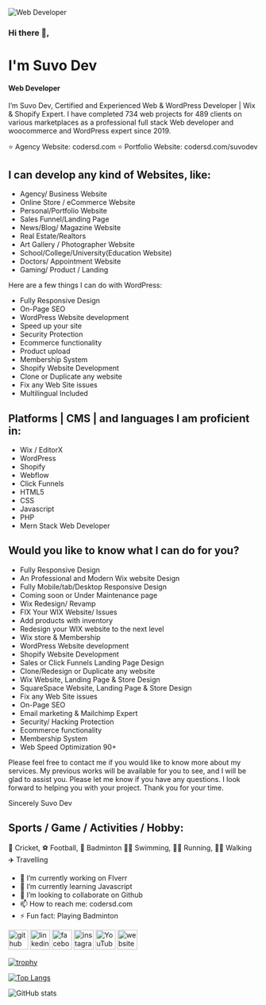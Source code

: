 ![Web Developer](https://media.licdn.com/dms/image/v2/D5616AQFthGcAGBeXGg/profile-displaybackgroundimage-shrink_200_800/profile-displaybackgroundimage-shrink_200_800/0/1725697254875?e=2147483647&v=beta&t=C1evipwZi5DLk5GqxXsAAq92E3jmeIdH9gF6xYlioDA)

### Hi there 👋, 
# I'm Suvo Dev
#### Web Developer



I’m Suvo Dev, Certified and Experienced Web & WordPress Developer | Wix & Shopify Expert. I have completed 734 web projects for 489 clients on various marketplaces as a professional full stack Web developer and woocommerce and WordPress expert since 2019.


⭐ Agency Website: codersd.com
⭐ Portfolio Website: codersd.com/suvodev

I can develop any kind of Websites, like:
----------------------------------------------
 - Agency/ Business Website
 - Online Store / eCommerce Website
 - Personal/Portfolio Website
 - Sales Funnel/Landing Page
 - News/Blog/ Magazine Website
 - Real Estate/Realtors
 - Art Gallery / Photographer Website
 - School/College/University(Education Website)
 - Doctors/ Appointment Website
 - Gaming/ Product / Landing



Here are a few things I can do with WordPress:

 - Fully Responsive Design
 - On-Page SEO
 - WordPress Website development
 - Speed up your site
 - Security Protection
 - Ecommerce functionality
 - Product upload
 -  Membership System
 - Shopify Website Development
 - Clone or Duplicate any website
 - Fix any Web Site issues
 - Multilingual Included


Platforms | CMS | and languages I am proficient in:
---------------------------------------------------
 - Wix / EditorX
 - WordPress
 - Shopify
 - Webflow
 - Click Funnels
 - HTML5
 - CSS
 - Javascript
 - PHP
 - Mern Stack Web Developer


Would you like to know what I can do for you?
------------------------------------------------------

 - Fully Responsive Design
 - An Professional and Modern Wix website Design
 - Fully Mobile/tab/Desktop Responsive Design
 - Coming soon or Under Maintenance page
 - Wix Redesign/ Revamp
 - FIX Your WIX Website/ Issues
 - Add products with inventory
 - Redesign your WIX website to the next level
 - Wix store & Membership
 - WordPress Website development
 - Shopify Website Development
 - Sales or Click Funnels Landing Page Design
 - Clone/Redesign or Duplicate any website
 - Wix Website, Landing Page & Store Design
 - SquareSpace Website, Landing Page & Store Design
 - Fix any Web Site issues
 - On-Page SEO
 - Email marketing & Mailchimp Expert
 - Security/ Hacking Protection
 - Ecommerce functionality
 - Membership System
 - Web Speed Optimization 90+


Please feel free to contact me if you would like to know more about my services. My previous works will be available for you to see, and I will be glad to assist you.
Please let me know if you have any questions. I look forward to helping you with your project. Thank you for your time.

Sincerely
Suvo Dev

## Sports / Game / Activities / Hobby:

 🏏 Cricket, ⚽ Football, 🏸 Badminton
🏊‍♂️ Swimming, 🏃‍♂️ Running, 🚶‍♂️ Walking
✈️ Travelling



- 🔭 I’m currently working on FIverr 
- 🌱 I’m currently learning Javascript 
- 👯 I’m looking to collaborate on Github 
- 📫 How to reach me: codersd.com 
- ⚡ Fun fact: Playing Badminton 


[<img src='https://cdn.jsdelivr.net/npm/simple-icons@3.0.1/icons/github.svg' alt='github' height='40'>](https://github.com/devsuvo)  [<img src='https://cdn.jsdelivr.net/npm/simple-icons@3.0.1/icons/linkedin.svg' alt='linkedin' height='40'>](https://www.linkedin.com/in/suvodev/)  [<img src='https://cdn.jsdelivr.net/npm/simple-icons@3.0.1/icons/facebook.svg' alt='facebook' height='40'>](https://www.facebook.com/suvo.fb)  [<img src='https://cdn.jsdelivr.net/npm/simple-icons@3.0.1/icons/instagram.svg' alt='instagram' height='40'>](https://www.instagram.com/dev_suvo_in/)  [<img src='https://cdn.jsdelivr.net/npm/simple-icons@3.0.1/icons/youtube.svg' alt='YouTube' height='40'>](https://www.youtube.com/channel/hellosuvo)  [<img src='https://cdn.jsdelivr.net/npm/simple-icons@3.0.1/icons/icloud.svg' alt='website' height='40'>](codersd.com)  

[![trophy](https://github-profile-trophy.vercel.app/?username=devsuvo)](https://github.com/ryo-ma/github-profile-trophy)

[![Top Langs](https://github-readme-stats.vercel.app/api/top-langs/?username=devsuvo)](https://github.com/anuraghazra/github-readme-stats)

![GitHub stats](https://github-readme-stats.vercel.app/api?username=devsuvo&show_icons=true&count_private=true)   

